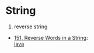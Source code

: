 # String

1. reverse string

- [151. Reverse Words in a String](https://leetcode.com/problems/reverse-words-in-a-string/):  
  [java](/solution_java/0151_Reverse_Words_in_a_String.java)
